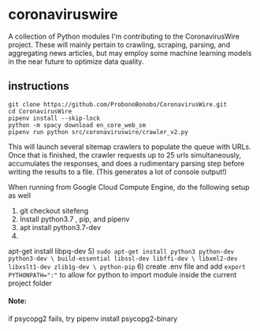 # coronaviruswire

A collection of Python modules I'm contributing to the CoronavirusWire project. These will mainly pertain to crawling, scraping, parsing, and aggregating news articles, but may employ some machine learning models in the near future to optimize data quality.

## instructions

```pip install pipenv
git clone https://github.com/ProbonoBonobo/CoronavirusWire.git
cd CoronavirusWire
pipenv install --skip-lock
python -m spacy download en_core_web_sm
pipenv run python src/coronaviruswire/crawler_v2.py
```

This will launch several sitemap crawlers to populate the queue with URLs. Once that is finished, the crawler requests up to 25 urls simultaneously, accumulates the responses, and does a rudimentary parsing step before writing the results to a file. (This generates a lot of console output!)

When running from Google Cloud Compute Engine, do the following setup as well

1) git checkout sitefeng
2) Install python3.7 , pip, and pipenv
3) apt install python3.7-dev
4)
apt-get install libpq-dev
5)
`sudo apt-get install python3 python-dev python3-dev \
build-essential libssl-dev libffi-dev \
libxml2-dev libxslt1-dev zlib1g-dev \
python-pip`
6) create .env file and add `export PYTHONPATH=":"` to allow for python to import module inside the current project folder

#### Note:
if psycopg2 fails, try pipenv install psycopg2-binary
